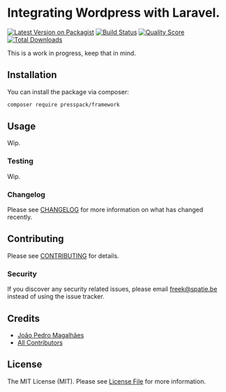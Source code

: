# Integrating Wordpress with Laravel.

[![Latest Version on Packagist](https://img.shields.io/packagist/v/presspack/framework.svg?style=flat-square)](https://packagist.org/packages/presspack/framework)
[![Build Status](https://img.shields.io/travis/presspack/framework/master.svg?style=flat-square)](https://travis-ci.org/presspack/framework)
[![Quality Score](https://img.shields.io/scrutinizer/g/presspack/framework.svg?style=flat-square)](https://scrutinizer-ci.com/g/presspack/framework)
[![Total Downloads](https://img.shields.io/packagist/dt/presspack/framework.svg?style=flat-square)](https://packagist.org/packages/presspack/framework)


This is a work in progress, keep that in mind.


## Installation

You can install the package via composer:

```bash
composer require presspack/framework
```

## Usage

Wip.

### Testing

Wip.

### Changelog

Please see [CHANGELOG](CHANGELOG.md) for more information on what has changed recently.

## Contributing

Please see [CONTRIBUTING](CONTRIBUTING.md) for details.

### Security

If you discover any security related issues, please email freek@spatie.be instead of using the issue tracker.

## Credits

- [João Pedro Magalhães](https://github.com/jphms)
- [All Contributors](../../contributors)

## License

The MIT License (MIT). Please see [License File](LICENSE.md) for more information.

